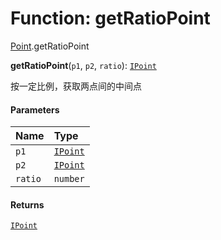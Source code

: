 # Function: getRatioPoint

[Point](/auto-docs/utils/modules/Point.md).getRatioPoint

**getRatioPoint**(`p1`, `p2`, `ratio`): [`IPoint`](/auto-docs/utils/interfaces/IPoint.md)

按一定比例，获取两点间的中间点

#### Parameters

| Name | Type |
| :------ | :------ |
| `p1` | [`IPoint`](/auto-docs/utils/interfaces/IPoint.md) |
| `p2` | [`IPoint`](/auto-docs/utils/interfaces/IPoint.md) |
| `ratio` | `number` |

#### Returns

[`IPoint`](/auto-docs/utils/interfaces/IPoint.md)
